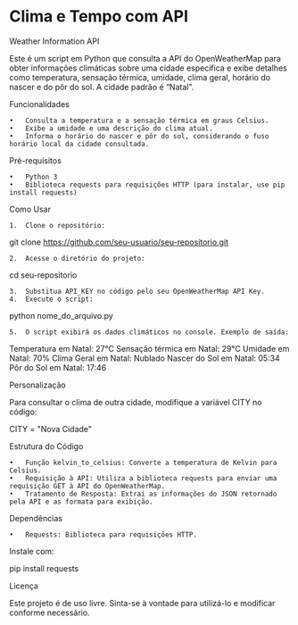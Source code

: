 # Clima e Tempo com API


Weather Information API

Este é um script em Python que consulta a API do OpenWeatherMap para obter informações climáticas sobre uma cidade específica e exibe detalhes como temperatura, sensação térmica, umidade, clima geral, horário do nascer e do pôr do sol. A cidade padrão é “Natal”.

Funcionalidades

	•	Consulta a temperatura e a sensação térmica em graus Celsius.
	•	Exibe a umidade e uma descrição do clima atual.
	•	Informa o horário do nascer e pôr do sol, considerando o fuso horário local da cidade consultada.

Pré-requisitos

	•	Python 3
	•	Biblioteca requests para requisições HTTP (para instalar, use pip install requests)

Como Usar

	1.	Clone o repositório:

git clone https://github.com/seu-usuario/seu-repositorio.git


	2.	Acesse o diretório do projeto:

cd seu-repositorio


	3.	Substitua API_KEY no código pelo seu OpenWeatherMap API Key.
	4.	Execute o script:

python nome_do_arquivo.py


	5.	O script exibirá os dados climáticos no console. Exemplo de saída:

Temperatura em Natal: 27°C
Sensação térmica em Natal: 29°C
Umidade em Natal: 70%
Clima Geral em Natal: Nublado
Nascer do Sol em Natal: 05:34
Pôr do Sol em Natal: 17:46



Personalização

Para consultar o clima de outra cidade, modifique a variável CITY no código:

CITY = "Nova Cidade"

Estrutura do Código

	•	Função kelvin_to_celsius: Converte a temperatura de Kelvin para Celsius.
	•	Requisição à API: Utiliza a biblioteca requests para enviar uma requisição GET à API do OpenWeatherMap.
	•	Tratamento de Resposta: Extrai as informações do JSON retornado pela API e as formata para exibição.

Dependências

	•	Requests: Biblioteca para requisições HTTP.

Instale com:

pip install requests

Licença

Este projeto é de uso livre. Sinta-se à vontade para utilizá-lo e modificar conforme necessário.
